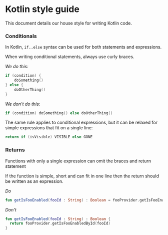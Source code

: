 # Kotlin style guide

This document details our house style for writing Kotlin code.

### Conditionals

In Kotlin, `if..else` syntax can be used for both statements and expressions.

When writing conditional statements, always use curly braces.

_We do this:_
```kotlin
if (condition) {
    doSomething()
} else {
    doOtherThing()
}
```

_We don't do this:_
```kotlin
if (condition) doSomething() else doOtherThing()
```

The same rule applies to conditional expressions, but it can be relaxed for simple expressions that fit on a single line:
```kotlin
return if (isVisible) VISIBLE else GONE
```

### Returns

Functions with only a single expression can omit the braces and return statement

If the function is simple, short and can fit in one line then the return should be written as an expression.

_Do_

```Kotlin
fun getIsFooEnabled(fooId : String) : Boolean = fooProvider.getIsFooEnabledById(fooId)
```

_Don't_

```Kotlin
fun getIsFooEnabled(fooId : String) : Boolean {
  return fooProvider.getIsFooEnabledById(fooId)
}
```
